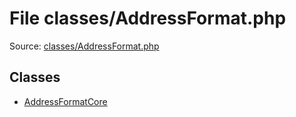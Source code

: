 File classes/AddressFormat.php
=========

Source: [classes/AddressFormat.php](https://github.com/PrestaShop/PrestaShop/blob/1.6.0.3/classes/AddressFormat.php)


Classes
-------

* [AddressFormatCore](class.AddressFormatCore.md)

